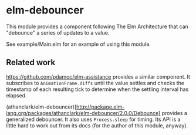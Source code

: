 # elm-debouncer

This module provides a component following The Elm Architecture that can
"debounce" a series of updates to a value.

See example/Main.elm for an example of using this module.

## Related work

https://github.com/pdamoc/elm-assistance provides a similar component. It subscribes to `AnimationFrame.diffs` until the value settles and checks the timestamp of each resulting tick to determine when the settling interval has elapsed.

(athanclark/elm-debouncer)[http://package.elm-lang.org/packages/athanclark/elm-debouncer/2.0.0/Debounce] provides a generalized debouncer. It also uses `Process.sleep` for timing. Its API is a little hard to work out from its docs (for the author of this module, anyway).

